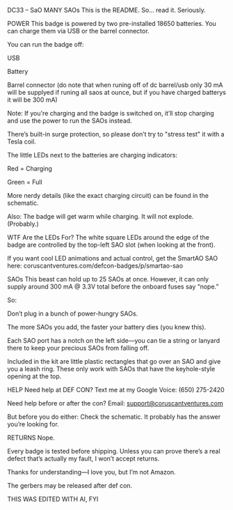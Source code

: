 DC33 – SaO MANY SAOs
This is the README. So… read it. Seriously.

POWER
This badge is powered by two pre-installed 18650 batteries. You can charge them via USB or the barrel connector.

You can run the badge off:

USB

Battery

Barrel connector
(do note that when runing off of dc barrel/usb only 30 mA will be supplyed if runing all saos at ounce, but if you have charged batterys it will be 300 mA)


Note: If you're charging and the badge is switched on, it’ll stop charging and use the power to run the SAOs instead.

There’s built-in surge protection, so please don’t try to "stress test" it with a Tesla coil.

The little LEDs next to the batteries are charging indicators:

Red = Charging

Green = Full

More nerdy details (like the exact charging circuit) can be found in the schematic.

Also: The badge will get warm while charging. It will not explode. (Probably.)

WTF Are the LEDs For?
The white square LEDs around the edge of the badge are controlled by the top-left SAO slot (when looking at the front).

If you want cool LED animations and actual control, get the SmartAO SAO here:
coruscantventures.com/defcon-badges/p/smartao-sao

SAOs
This beast can hold up to 25 SAOs at once. However, it can only supply around 300 mA @ 3.3V total before the onboard fuses say “nope.”

So:

Don’t plug in a bunch of power-hungry SAOs.

The more SAOs you add, the faster your battery dies (you knew this).

Each SAO port has a notch on the left side—you can tie a string or lanyard there to keep your precious SAOs from falling off.

Included in the kit are little plastic rectangles that go over an SAO and give you a leash ring. These only work with SAOs that have the keyhole-style opening at the top.

HELP
Need help at DEF CON? Text me at my Google Voice:
(650) 275-2420

Need help before or after the con? Email:
support@coruscantventures.com

But before you do either:
Check the schematic.
It probably has the answer you’re looking for.

RETURNS
Nope.

Every badge is tested before shipping. Unless you can prove there’s a real defect that’s actually my fault, I won’t accept returns.

Thanks for understanding—I love you, but I’m not Amazon.

The gerbers may be released after def con.

THIS WAS EDITED WITH AI, FYI
